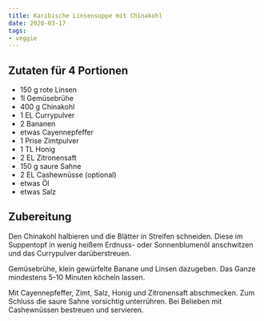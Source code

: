 ```yaml
---
title: Karibische Linsensuppe mit Chinakohl
date: 2020-03-17
tags:
- veggie
---
```


## Zutaten für 4 Portionen
- 150 g 	rote Linsen
- 1l 		Gemüsebrühe
- 400 g 	Chinakohl
- 1 EL 		Currypulver
- 2 		Bananen
- etwas 	Cayennepfeffer
- 1 Prise	Zimtpulver
- 1 TL 		Honig
- 2 EL 		Zitronensaft
- 150 g 	saure Sahne
- 2 EL 		Cashewnüsse (optional)
- etwas 	Öl
- etwas 	Salz

## Zubereitung
Den Chinakohl halbieren und die Blätter in Streifen schneiden. Diese im Suppentopf in wenig heißem Erdnuss- oder Sonnenblumenöl anschwitzen und das Currypulver darüberstreuen.

Gemüsebrühe, klein gewürfelte Banane und Linsen dazugeben. Das Ganze mindestens 5-10 Minuten köcheln lassen.

Mit Cayennepfeffer, Zimt, Salz, Honig und Zitronensaft abschmecken. Zum Schluss die saure Sahne vorsichtig unterrühren. Bei Belieben mit Cashewnüssen bestreuen und servieren.

